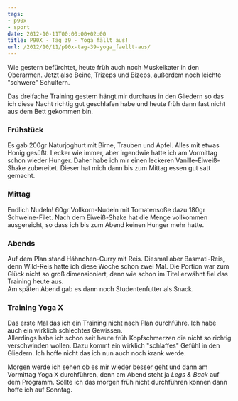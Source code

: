 ```yaml
---
tags:
- p90x
- sport
date: 2012-10-11T00:00:00+02:00
title: P90X - Tag 39 - Yoga fällt aus!
url: /2012/10/11/p90x-tag-39-yoga_faellt-aus/
---
```


Wie gestern befürchtet, heute früh auch noch Muskelkater in den Oberarmen. Jetzt also Beine, Trizeps und Bizeps, außerdem noch leichte "schwere" Schultern.

Das dreifache Training gestern hängt mir durchaus in den Gliedern so das ich diese Nacht richtig gut geschlafen habe und heute früh dann fast nicht aus dem Bett gekommen bin.

### Frühstück
Es gab 200gr Naturjoghurt mit Birne, Trauben und Apfel. Alles mit etwas Honig gesüßt. Lecker wie immer, aber irgendwie hatte ich am Vormittag schon wieder Hunger. Daher habe ich mir einen leckeren Vanille-Eiweiß-Shake zubereitet. Dieser hat mich dann bis zum Mittag essen gut satt gemacht.

### Mittag
Endlich Nudeln! 60gr Vollkorn-Nudeln mit Tomatensoße dazu 180gr Schweine-Filet. Nach dem Eiweiß-Shake hat die Menge vollkommen ausgereicht, so dass ich bis zum Abend keinen Hunger mehr hatte.

### Abends
Auf dem Plan stand Hähnchen-Curry mit Reis. Diesmal aber Basmati-Reis, denn Wild-Reis hatte ich diese Woche schon zwei Mal. Die Portion war zum Glück nicht so groß dimensioniert, denn wie schon im Titel erwähnt fiel das Training heute aus.   
Am späten Abend gab es dann noch Studentenfutter als Snack.

### Training Yoga X
Das erste Mal das ich ein Training nicht nach Plan durchführe. Ich habe auch ein wirklich schlechtes Gewissen.   
Allerdings habe ich schon seit heute früh Kopfschmerzen die nicht so richtig verschwinden wollen. Dazu kommt ein wirklich "schlaffes" Gefühl in den Gliedern. Ich hoffe nicht das ich nun auch noch krank werde.

Morgen werde ich sehen ob es mir wieder besser geht und dann am Vormittag Yoga X durchführen, denn am Abend steht ja _Legs & Back_ auf dem Programm. Sollte ich das morgen früh nicht durchführen können dann hoffe ich auf Sonntag.


